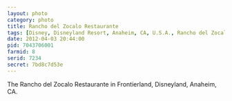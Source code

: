 ```yaml
---
layout: photo
category: photo
title: Rancho del Zocalo Restaurante
tags: [Disney, Disneyland Resort, Anaheim, CA, U.S.A., Rancho del Zocalo Restaurante, DL, DLR, Frontierland, Disneyland, Michael Ball, cycomachead, Canon 7D, landscape, EF-S 10-22, HDR, HDRI, restaurant, night, theme parkRancho del Zocalo]
date: 2012-04-03 20:44:00
pid: 7043706001
farmid: 8
serid: 7234
secret: 7bd8c7d53e
---
```


The Rancho del Zocalo Restaurante in Frontierland, Disneyland, Anaheim, CA.